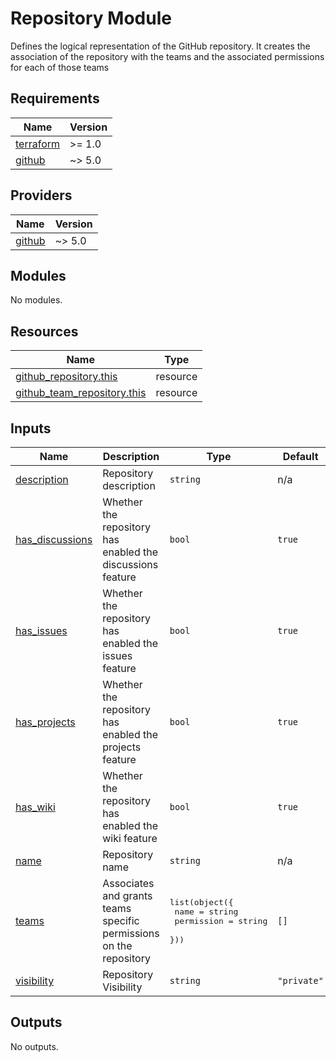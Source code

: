 <!-- BEGIN_TF_DOCS -->
# Repository Module

Defines the logical representation of the GitHub repository. It creates the
association of the repository with the teams and the associated permissions for
each of those teams

## Requirements

| Name | Version |
|------|---------|
| <a name="requirement_terraform"></a> [terraform](#requirement\_terraform) | >= 1.0 |
| <a name="requirement_github"></a> [github](#requirement\_github) | ~> 5.0 |

## Providers

| Name | Version |
|------|---------|
| <a name="provider_github"></a> [github](#provider\_github) | ~> 5.0 |

## Modules

No modules.

## Resources

| Name | Type |
|------|------|
| [github_repository.this](https://registry.terraform.io/providers/integrations/github/latest/docs/resources/repository) | resource |
| [github_team_repository.this](https://registry.terraform.io/providers/integrations/github/latest/docs/resources/team_repository) | resource |

## Inputs

| Name | Description | Type | Default | Required |
|------|-------------|------|---------|:--------:|
| <a name="input_description"></a> [description](#input\_description) | Repository description | `string` | n/a | yes |
| <a name="input_has_discussions"></a> [has\_discussions](#input\_has\_discussions) | Whether the repository has enabled the discussions feature | `bool` | `true` | no |
| <a name="input_has_issues"></a> [has\_issues](#input\_has\_issues) | Whether the repository has enabled the issues feature | `bool` | `true` | no |
| <a name="input_has_projects"></a> [has\_projects](#input\_has\_projects) | Whether the repository has enabled the projects feature | `bool` | `true` | no |
| <a name="input_has_wiki"></a> [has\_wiki](#input\_has\_wiki) | Whether the repository has enabled the wiki feature | `bool` | `true` | no |
| <a name="input_name"></a> [name](#input\_name) | Repository name | `string` | n/a | yes |
| <a name="input_teams"></a> [teams](#input\_teams) | Associates and grants teams specific permissions on the repository | <pre>list(object({<br>    name       = string<br>    permission = string<br>  }))</pre> | `[]` | no |
| <a name="input_visibility"></a> [visibility](#input\_visibility) | Repository Visibility | `string` | `"private"` | no |

## Outputs

No outputs.
<!-- END_TF_DOCS -->